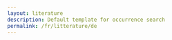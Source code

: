 ```yaml
---
layout: literature
description: Default template for occurrence search
permalink: /fr/litterature/de
---
```

<script>
  var siteConfig = {
    literature: {
      rootFilter: {
        countriesOfResearcher: ['CA']
      },
      excludedFilters: ['countriesOfResearcher'],
      highlightedFilters: ['q', 'countriesOfCoverage', 'year']
    }
  };
</script>